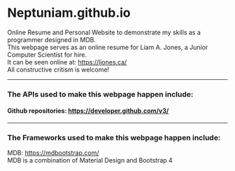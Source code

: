# Neptuniam.github.io
Online Resume and Personal Website to demonstrate my skills as a programmer designed in MDB.<br>
This webpage serves as an online resume for Liam A. Jones, a Junior Computer Scientist for hire.<br>
It can be seen online at: https://ljones.ca/ <br>
All constructive critism is welcome!<br>

------
### The APIs used to make this webpage happen include:
#### Github repositories: https://developer.github.com/v3/
------
### The Frameworks used to make this webpage happen include:
  MDB: https://mdbootstrap.com/<br>
  MDB is a combination of Material Design and Bootstrap 4
